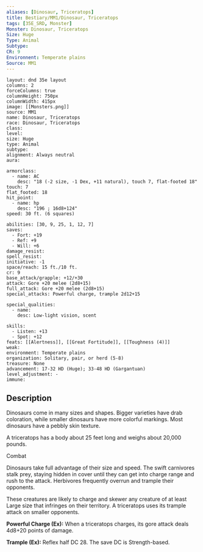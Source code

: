 ```yaml
---
aliases: [Dinosaur, Triceratops]
title: Bestiary/MM1/Dinosaur, Triceratops
tags: [35E_SRD, Monster]
Monster: Dinosaur, Triceratops
Size: Huge
Type: Animal
Subtype: 
CR: 9
Environnent: Temperate plains
Source: MM1
---
```


```statblock
layout: dnd 35e layout
columns: 2
forceColumns: true
columnHeight: 750px
columnWidth: 415px
image: [[Monsters.png]]
source: MM1
name: Dinosaur, Triceratops
race: Dinosaur, Triceratops
class: 
level: 
size: Huge
type: Animal
subtype: 
alignment: Always neutral
aura: 

armorclass:
  - name: AC
    desc: "18 (-2 size, -1 Dex, +11 natural), touch 7, flat-footed 18"
touch: 7
flat_footed: 18
hit_point:
  - name: hp
    desc: "196 ; 16d8+124"
speed: 30 ft. (6 squares)

abilities: [30, 9, 25, 1, 12, 7]
saves:
  - Fort: +19
  - Ref: +9
  - Will: +6
damage_resist: 
spell_resist: 
initiative: -1
space/reach: 15 ft./10 ft.
cr: 9
base_attack/grapple: +12/+30
attack: Gore +20 melee (2d8+15)
full_attack: Gore +20 melee (2d8+15)
special_attacks: Powerful charge, trample 2d12+15

special_qualities:
  - name: 
    desc: Low-light vision, scent

skills:
  - Listen: +13
  - Spot: +12
feats: [[Alertness]], [[Great Fortitude]], [[Toughness (4)]]
weak: 
environment: Temperate plains
organization: Solitary, pair, or herd (5-8)
treasure: None
advancement: 17-32 HD (Huge); 33-48 HD (Gargantuan)
level_adjustment: -
immune: 
```

## Description

<p>Dinosaurs come in many sizes and shapes. Bigger varieties have drab coloration, while smaller dinosaurs have more colorful markings. Most dinosaurs have a pebbly skin texture.</p>
<p>A triceratops has a body about 25 feet long and weighs about 20,000 pounds.</p>
<p>Combat</p>
<p>Dinosaurs take full advantage of their size and speed. The swift carnivores stalk prey, staying hidden in cover until they can get into charge range and rush to the attack. Herbivores frequently overrun and trample their opponents.</p>
<p>These creatures are likely to charge and skewer any creature of at least Large size that infringes on their territory. A triceratops uses its trample attack on smaller opponents.</p>
<p>
            <b>Powerful Charge (Ex):</b> When a triceratops charges, its gore attack deals 4d8+20 points of damage.</p>
<p>
            <b>Trample (Ex):</b> Reflex half DC 28. The save DC is Strength-based.</p>